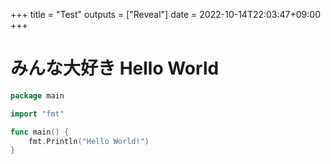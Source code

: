 +++
title =  "Test"
outputs = ["Reveal"]
date = 2022-10-14T22:03:47+09:00
+++

# みんな大好き Hello World

```go
package main

import "fmt"

func main() {
    fmt.Println("Hello World!")
}
```